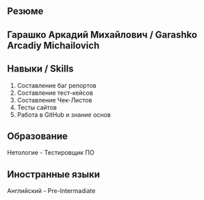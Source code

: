 ## Резюме

## Гарашко Аркадий Михайлович / Garashko Arcadiy Michailovich 
## Навыки / Skills 
1. Составление баг репортов 
2. Составление тест-кейсов 
3. Составление Чек-Листов 
4. Тесты сайтов 
5. Работа в GitHub и знание основ 


## Образование 
Нетологие - Тестировщик ПО


## Иностранные языки 
Английский - Pre-Intermadiate 